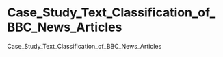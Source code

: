 # Case_Study_Text_Classification_of_BBC_News_Articles
 Case_Study_Text_Classification_of_BBC_News_Articles
